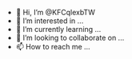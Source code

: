 - 👋 Hi, I’m @KFCqlexbTW
- 👀 I’m interested in ...
- 🌱 I’m currently learning ...
- 💞️ I’m looking to collaborate on ...
- 📫 How to reach me ...

<!---
KFCqlexbTW/KFCqlexbTW is a ✨ special ✨ repository because its `README.md` (this file) appears on your GitHub profile.
You can click the Preview link to take a look at your changes.
--->
